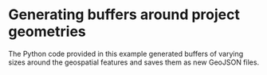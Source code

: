 # Generating buffers around project geometries

The Python code provided in this example generated buffers of varying sizes around the geospatial features and saves them as new GeoJSON files.
